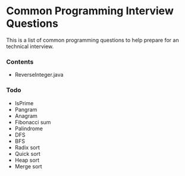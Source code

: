 # Common Programming Interview Questions

This is a list of common programming questions to help prepare for an technical interview. 

### Contents
- ReverseInteger.java

### Todo
* IsPrime
* Pangram
* Anagram
* Fibonacci sum
* Palindrome
* DFS
* BFS
* Radix sort
* Quick sort
* Heap sort
* Merge sort


